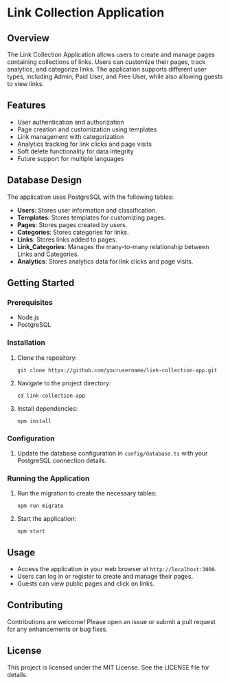 # Link Collection Application

## Overview

The Link Collection Application allows users to create and manage pages containing collections of links. Users can customize their pages, track analytics, and categorize links. The application supports different user types, including Admin, Paid User, and Free User, while also allowing guests to view links.

## Features

- User authentication and authorization
- Page creation and customization using templates
- Link management with categorization
- Analytics tracking for link clicks and page visits
- Soft delete functionality for data integrity
- Future support for multiple languages

## Database Design

The application uses PostgreSQL with the following tables:

- **Users**: Stores user information and classification.
- **Templates**: Stores templates for customizing pages.
- **Pages**: Stores pages created by users.
- **Categories**: Stores categories for links.
- **Links**: Stores links added to pages.
- **Link_Categories**: Manages the many-to-many relationship between Links and Categories.
- **Analytics**: Stores analytics data for link clicks and page visits.

## Getting Started

### Prerequisites

- Node.js
- PostgreSQL

### Installation

1. Clone the repository:
   ```
   git clone https://github.com/yourusername/link-collection-app.git
   ```
2. Navigate to the project directory:
   ```
   cd link-collection-app
   ```
3. Install dependencies:
   ```
   npm install
   ```

### Configuration

1. Update the database configuration in `config/database.ts` with your PostgreSQL connection details.

### Running the Application

1. Run the migration to create the necessary tables:
   ```
   npm run migrate
   ```
2. Start the application:
   ```
   npm start
   ```

## Usage

- Access the application in your web browser at `http://localhost:3000`.
- Users can log in or register to create and manage their pages.
- Guests can view public pages and click on links.

## Contributing

Contributions are welcome! Please open an issue or submit a pull request for any enhancements or bug fixes.

## License

This project is licensed under the MIT License. See the LICENSE file for details.
